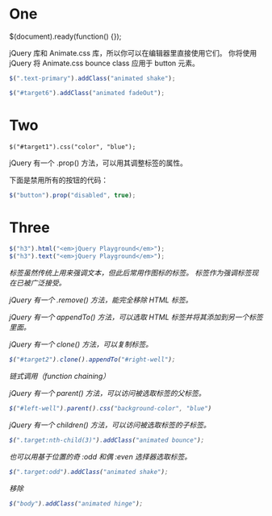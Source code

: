 # One
$(document).ready(function() {});

jQuery 库和 Animate.css 库，所以你可以在编辑器里直接使用它们。 你将使用 jQuery 将 Animate.css bounce class 应用于 button 元素。

```js
$(".text-primary").addClass("animated shake");

$("#target6").addClass("animated fadeOut");
```

# Two

```
$("#target1").css("color", "blue");
```

jQuery 有一个 .prop() 方法，可以用其调整标签的属性。

下面是禁用所有的按钮的代码：

```js
$("button").prop("disabled", true);
```

# Three
```js
$("h3").html("<em>jQuery Playground</em>");
$("h3").text("<em>jQuery Playground</em>");
```

<i> 标签虽然传统上用来强调文本，但此后常用作图标的标签。 <em> 标签作为强调标签现在已被广泛接受。

jQuery 有一个 .remove() 方法，能完全移除 HTML 标签。

jQuery 有一个 appendTo() 方法，可以选取 HTML 标签并将其添加到另一个标签里面。

jQuery 有一个 clone() 方法，可以复制标签。
```js
$("#target2").clone().appendTo("#right-well");
```
链式调用（function chaining）

jQuery 有一个 parent() 方法，可以访问被选取标签的父标签。
```js
$("#left-well").parent().css("background-color", "blue")
```

jQuery 有一个 children() 方法，可以访问被选取标签的子标签。

```js
$(".target:nth-child(3)").addClass("animated bounce");
```

也可以用基于位置的奇 :odd 和偶 :even 选择器选取标签。
```js
$(".target:odd").addClass("animated shake");
```

移除
```js
$("body").addClass("animated hinge");
```